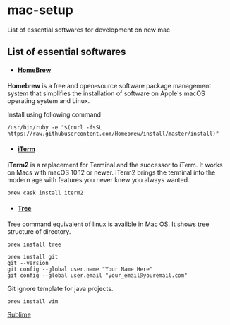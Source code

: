 # mac-setup
List of  essential softwares for development on new mac

## List of essential softwares

* #### [HomeBrew](https://brew.sh/)

**Homebrew** is a free and open-source software package management system that simplifies the installation of software on Apple's macOS operating system and Linux. 

Install using following command

```
/usr/bin/ruby -e "$(curl -fsSL https://raw.githubusercontent.com/Homebrew/install/master/install)"
```

* #### [iTerm](https://www.iterm2.com/)

**iTerm2**  is a replacement for Terminal and the successor to iTerm. It works on Macs with macOS 10.12 or newer. iTerm2 brings the terminal into the modern age with features you never knew you always wanted.

```
brew cask install iterm2
```

* #### [Tree](https://rschu.me/list-a-directory-with-tree-command-on-mac-os-x-3b2d4c4a4827)
Tree command equivalent of linux is availble in Mac OS. It shows tree structure of directory.
```
brew install tree
```

```
brew install git
git --version
git config --global user.name "Your Name Here"
git config --global user.email "your_email@youremail.com"
```
Git ignore template for java projects.

```
brew install vim
```

[Sublime](https://www.sublimetext.com/3)




